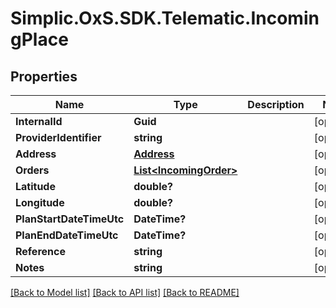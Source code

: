 # Simplic.OxS.SDK.Telematic.IncomingPlace

## Properties

Name | Type | Description | Notes
------------ | ------------- | ------------- | -------------
**InternalId** | **Guid** |  | [optional] 
**ProviderIdentifier** | **string** |  | [optional] 
**Address** | [**Address**](Address.md) |  | [optional] 
**Orders** | [**List&lt;IncomingOrder&gt;**](IncomingOrder.md) |  | [optional] 
**Latitude** | **double?** |  | [optional] 
**Longitude** | **double?** |  | [optional] 
**PlanStartDateTimeUtc** | **DateTime?** |  | [optional] 
**PlanEndDateTimeUtc** | **DateTime?** |  | [optional] 
**Reference** | **string** |  | [optional] 
**Notes** | **string** |  | [optional] 

[[Back to Model list]](../README.md#documentation-for-models) [[Back to API list]](../README.md#documentation-for-api-endpoints) [[Back to README]](../README.md)

